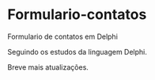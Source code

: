 # Formulario-contatos
Formulario de contatos em Delphi

Seguindo os estudos da linguagem Delphi.

Breve mais atualizações.
